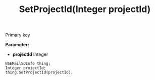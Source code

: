 ﻿---
uid: crmscript_ref_NSEMailSOInfo_SetProjectId
title: SetProjectId(Integer projectId)
intellisense: NSEMailSOInfo.SetProjectId
keywords: NSEMailSOInfo, GetProjectId
so.topic: reference
---

Primary key

**Parameter:** 
 - **projectId** Integer

```crmscript
NSEMailSOInfo thing;
Integer projectId;
thing.SetProjectId(projectId);
```

